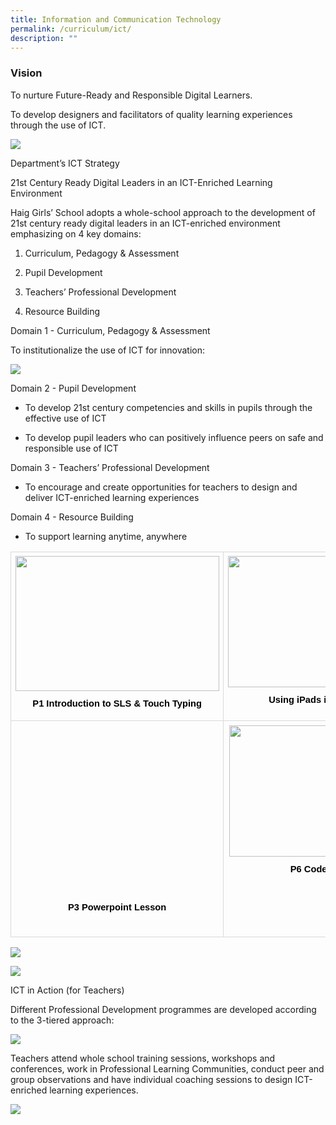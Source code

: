 ```yaml
---
title: Information and Communication Technology
permalink: /curriculum/ict/
description: ""
---
```

### Vision

To nurture Future-Ready and Responsible Digital Learners.

To develop designers and facilitators of quality learning experiences through the use of ICT.

  
![](https://lh4.googleusercontent.com/Unt90XBy1ouKW5N-wY0czmHF_MhmyHZwvlm_7By_5IEiR0zzjQH9tGgbsoNfXkkY1BDLMQkElkOaldK3xtc2ScCsUqv_ETmadKeIHMSZHwAWl6D-tvexzIMCWlQYh7HP0pU0DqPNHly4OpD2t25zJA)

Department’s ICT Strategy

21st Century Ready Digital Leaders in an ICT-Enriched Learning Environment

Haig Girls’ School adopts a whole-school approach to the development of 21st century ready digital leaders in an ICT-enriched environment emphasizing on 4 key domains:&nbsp;

1.  Curriculum, Pedagogy &amp; Assessment
    
2.  Pupil Development
    
3.  Teachers’ Professional Development&nbsp;
    
4.  Resource Building
    

  
  
  
  

Domain 1 - Curriculum, Pedagogy &amp; Assessment

To institutionalize the use of ICT for innovation:

![](https://lh3.googleusercontent.com/9hkJxI1Sj9P9r56DQHlBGkHego6YO0YBEUD6_AnI-4D7FpIF2SUms-W0xR39kH-oqCu26vlpWfQC9r2TAVJd69HqrzzBDJwTfIzxKgKufqeyzowSp7dGMASzESEOhj5-yQs-DATGidLt)

Domain 2 - Pupil Development

*   To develop 21st century competencies and skills in pupils through the effective use of ICT
    
*   To develop pupil leaders who can positively influence peers on safe and responsible use of ICT
    

Domain 3 - Teachers’ Professional Development

*   To encourage and create opportunities for teachers to design and deliver ICT-enriched learning experiences
    

Domain 4 - Resource Building

*   To support learning anytime, anywhere
    

  

<table style="border:none;border-collapse:collapse;"><colgroup><col width="323"><col width="338"></colgroup><tbody><tr style="height:0pt"><td style="border-left:solid #d9d9d9 1pt;border-right:solid #d9d9d9 1pt;border-bottom:solid #d9d9d9 1pt;border-top:solid #d9d9d9 1pt;vertical-align:top;padding:5pt 5pt 5pt 5pt;overflow:hidden;overflow-wrap:break-word;"><p style="line-height:1.295;margin-top:0pt;margin-bottom:8pt;" dir="ltr"><span style="font-size:11pt;font-family:Calibri,sans-serif;color:#000000;background-color:transparent;font-weight:400;font-style:normal;font-variant:normal;text-decoration:none;vertical-align:baseline;white-space:pre;white-space:pre-wrap;"><span style="border:none;display:inline-block;overflow:hidden;width:326px;height:216px;"><img style="margin-left:0px;margin-top:0px;" height="216" width="326" src="https://lh5.googleusercontent.com/x_nDGGpohBAEnN5GQySG8eMD2HxqofofwsPcmeixq3m8V7q8QSk0nfFY9MjZQCc8sveuC6nQpDWqyrMFHeDbkw3JaCoYGf6eU6ld44JTxfKXvco-Mu6rvcajECYlg7as_7rkjtbobENSs9UdRuV58Q"></span></span></p><p style="line-height:1.295;text-align: center;margin-top:0pt;margin-bottom:8pt;" dir="ltr"><span style="font-size:11pt;font-family:Calibri,sans-serif;color:#000000;background-color:transparent;font-weight:700;font-style:normal;font-variant:normal;text-decoration:none;vertical-align:baseline;white-space:pre;white-space:pre-wrap;">P1 Introduction to SLS &amp; Touch Typing</span></p></td><td style="border-left:solid #d9d9d9 1pt;border-right:solid #d9d9d9 1pt;border-bottom:solid #d9d9d9 1pt;border-top:solid #d9d9d9 1pt;vertical-align:top;padding:5pt 5pt 5pt 5pt;overflow:hidden;overflow-wrap:break-word;"><p style="line-height:1.295;margin-top:0pt;margin-bottom:8pt;" dir="ltr"><span style="font-size:11pt;font-family:Calibri,sans-serif;color:#000000;background-color:transparent;font-weight:400;font-style:normal;font-variant:normal;text-decoration:none;vertical-align:baseline;white-space:pre;white-space:pre-wrap;"><span style="border:none;display:inline-block;overflow:hidden;width:317px;height:210px;"><img style="margin-left:0px;margin-top:0px;" height="210" width="317" src="https://lh5.googleusercontent.com/g0rhqS5A1CmmxgM352KQdMVZfvWbXZhMAcC771E5rU9JKMZjhxHj-bjfpvGuoVuoeqcDeC_yBldNjX1l1w0EDv_ZkWZfdJDos7ipV2U9j4RrhbVwKDDa24OptADmbQ9P5lQ7PfBZ55cQI9VhLnf3Fw"></span></span></p><p style="line-height:1.295;text-align: center;margin-top:0pt;margin-bottom:8pt;" dir="ltr"><span style="font-size:11pt;font-family:Calibri,sans-serif;color:#000000;background-color:transparent;font-weight:700;font-style:normal;font-variant:normal;text-decoration:none;vertical-align:baseline;white-space:pre;white-space:pre-wrap;">Using iPads in classrooms</span></p></td></tr><tr style="height:0pt"><td style="border-left:solid #d9d9d9 1pt;border-right:solid #d9d9d9 1pt;border-bottom:solid #d9d9d9 1pt;border-top:solid #d9d9d9 1pt;vertical-align:top;padding:5pt 5pt 5pt 5pt;overflow:hidden;overflow-wrap:break-word;"><p style="line-height:1.295;text-align: center;margin-top:0pt;margin-bottom:8pt;" dir="ltr"><span style="font-size:11pt;font-family:Calibri,sans-serif;color:#000000;background-color:transparent;font-weight:400;font-style:normal;font-variant:normal;text-decoration:none;vertical-align:baseline;white-space:pre;white-space:pre-wrap;"><span style="border:none;display:inline-block;overflow:hidden;width:200px;height:271px;"><img style="margin-left:-254.00481782595605px;margin-top:-69.80706588197903px;" height="393.8826944368578" width="703.0111412225234" src="https://lh4.googleusercontent.com/vWBEpG80UtDOVcCdPWYAaHKWzfiChHFck7zsCR0gcG549gKgI2hqEcbR6xs4IM1z6SL1JYgXfzzBS2Nd4dl89V0DSvpe7hiUcfsqBq7-Xj29futAO2ZGAttETWv-sfTECweHFZkYVlyv"></span></span></p><p style="line-height:1.295;text-align: center;margin-top:0pt;margin-bottom:8pt;" dir="ltr"><span style="font-size:11pt;font-family:Calibri,sans-serif;color:#000000;background-color:transparent;font-weight:700;font-style:normal;font-variant:normal;text-decoration:none;vertical-align:baseline;white-space:pre;white-space:pre-wrap;">P3 Powerpoint Lesson</span></p><br></td><td style="border-left:solid #d9d9d9 1pt;border-right:solid #d9d9d9 1pt;border-bottom:solid #d9d9d9 1pt;border-top:solid #d9d9d9 1pt;vertical-align:top;padding:5pt 5pt 5pt 5pt;overflow:hidden;overflow-wrap:break-word;"><p style="line-height:1.295;text-align: center;margin-top:0pt;margin-bottom:8pt;" dir="ltr"><span style="font-size:11pt;font-family:Calibri,sans-serif;color:#000000;background-color:transparent;font-weight:400;font-style:normal;font-variant:normal;text-decoration:none;vertical-align:baseline;white-space:pre;white-space:pre-wrap;"><span style="border:none;display:inline-block;overflow:hidden;width:313px;height:210px;"><img style="margin-left:0px;margin-top:0px;" height="210" width="313" src="https://lh6.googleusercontent.com/PdMRmGkiRMblo7ukN8sqm_Rco3pMlm4exijoa4NaafXnbJ4NiZWZJDAseOI0R1zmE4Duwp-pebAO0Utw14_fs1seJZd0iKnhSMdIR4RxDF4BIbNuvhkMAgnsRZBMqcbJ2soddxeJXFN00hRhts9_8A"></span></span></p><p style="line-height:1.295;text-align: center;margin-top:0pt;margin-bottom:8pt;" dir="ltr"><span style="font-size:11pt;font-family:Calibri,sans-serif;color:#000000;background-color:transparent;font-weight:700;font-style:normal;font-variant:normal;text-decoration:none;vertical-align:baseline;white-space:pre;white-space:pre-wrap;">P6 Code For Fun</span></p><br></td></tr></tbody></table>

  

![](https://lh3.googleusercontent.com/__NuTr4Lkg89G-KMq4__xU4V2diRCwXydYgFZWBHU-1gv5JCUYyJvNF23jj49hzIeKhAsMX-UWRnpYi0vD4D_hEf6D1l1fQJtAyPpJbCx8yzSVqj8DZTxTeSeyXi0oKKnD0s8rywuXHF)

  

![](https://lh6.googleusercontent.com/kTNR0u7XV1XxBP2b8c5UVPDKLZrtQJiKK7NqIeQN3I1lQT2_Utptxo3emgg6hEZChUbmK3G_LVV6uzo01UDEZ77MwE78G8UXCUnv9eT3h00u-CkuUNNLfhgOL8CFu-aNQNJGqgW6Gow3)

  

ICT in Action (for Teachers)

  
Different Professional Development programmes are developed according to the 3-tiered approach:

![](https://lh5.googleusercontent.com/aNvrHgAiHXluSjzHjtrNzc90LVoMjovBIKgG7eGL0JGaUk83CV32663Ty1hZzGNUl-LxwuKvm78r4xu-qcOgZ-M5tyK5YhwKmy-whFQA5vHedHUIHPunLMXu0Utusruquv3daDPX6x2r)

Teachers attend whole school training sessions, workshops and conferences, work in Professional Learning Communities, conduct peer and group observations and have individual coaching sessions to design ICT-enriched learning experiences.

**![](https://lh5.googleusercontent.com/Bv0RHqXZ_anzvvSrXgvAfZRLyT1WkRibvyclii8glo7y4z3HZ0rv9cbTqi862r9kIV6z5FK7xcBYt2nWMAExI6RqcCNOHaH6j_YwkHjy93OlRZpuvVEPVL4byjKl-NldAs0Xa_UmBDMbbdfZIkrvxw)**